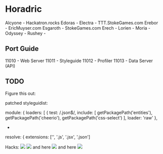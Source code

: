# Horadric

Alcyone - Hackatron.rocks
Edoras - 
Electra - TTT.StokeGames.com
Erebor - EricMuyser.com
Esgaroth - StokeGames.com
Erech - 
Lorien - 
Moria - 
Odyssey - 
Rushey - 


## Port Guide

11010 - Web Server
11011 - Styleguide
11012 - Profiler
11013 - Data Server (API)


## TODO

Figure this out:

patched styleguidist:

module: {
    loaders: [
        {
            test: /\.json$/,
            include: [
                getPackagePath('entities'),
                getPackagePath('cheerio'),
                getPackagePath('css-select')
            ],
            loader: 'raw'
        },
        
+


resolve: {
    extensions: ['', '.js', '.jsx', '.json']


Hacks:
![](http://i.imgur.com/rOUHNqu.png)
![](http://i.imgur.com/WJxAhH2.png)
and here ![](http://i.imgur.com/WWYXqHW.png)
and here ![](http://i.imgur.com/00T6xgh.png)